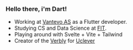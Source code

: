 ### Hello there, i'm Dart!
- Working at [Vantevo AS](https://www.vantevo.no/) as a Flutter developer.
- Studying CS and Data Science at [FIT](http://fit.univ.kiev.ua/en).
- Playing around with Svelte + Vite + Tailwind
- Creator of the [Verbly](https://play.google.com/store/apps/details?id=com.uclever.verbly&hl=ru&gl=US) for [Uclever](https://uclever.com.ua/)
